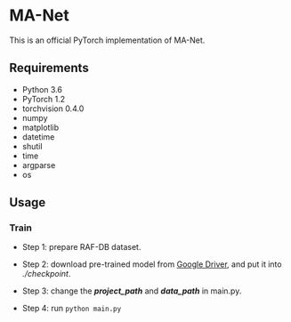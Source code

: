 # MA-Net
This is an official PyTorch implementation of MA-Net.

## Requirements
- Python 3.6
- PyTorch 1.2
- torchvision 0.4.0
- numpy
- matplotlib
- datetime
- shutil
- time
- argparse
- os

## Usage

### Train
- Step 1: prepare RAF-DB dataset.

- Step 2: download pre-trained model from
   [Google Driver](https://drive.google.com/file/d/1CYqrarqSSxwt6STIYB_Z4qNx8TGrOYSO/view?usp=sharing),
    and put it into *./checkpoint*.
    
- Step 3: change the ***project_path*** and ***data_path*** in main.py.

- Step 4: run ```python main.py ```
